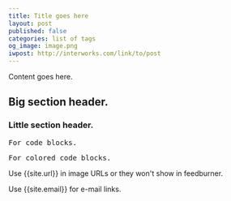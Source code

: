 ```yaml
---
title: Title goes here
layout: post
published: false
categories: list of tags
og_image: image.png
iwpost: http://interworks.com/link/to/post
---
```


Content goes here.

## Big section header.

### Little section header.

<pre>
For code blocks.
</pre>

<pre data-language="generic">
For colored code blocks.
</pre>

Use {{site.url}} in image URLs or they won't show in feedburner.

Use {{site.email}} for e-mail links.